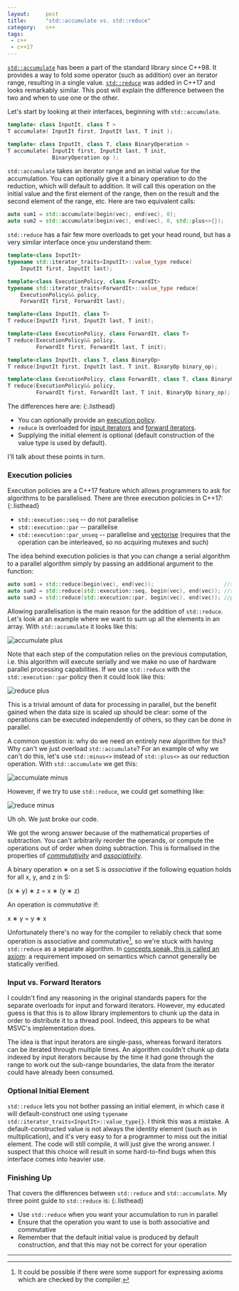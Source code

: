 ```yaml
---
layout:     post
title:      "std::accumulate vs. std::reduce"
category:   c++
tags:
 - c++
 - c++17
---
```


[`std::accumulate`](http://en.cppreference.com/w/cpp/algorithm/accumulate) has been a part of the standard library since C++98. It provides a way to fold some operator (such as addition) over an iterator range, resulting in a single value. [`std::reduce`](http://en.cppreference.com/w/cpp/algorithm/reduce) was added in C++17 and looks remarkably similar. This post will explain the difference between the two and when to use one or the other.

Let's start by looking at their interfaces, beginning with `std::accumulate`.

```cpp
template< class InputIt, class T >
T accumulate( InputIt first, InputIt last, T init );

template< class InputIt, class T, class BinaryOperation >
T accumulate( InputIt first, InputIt last, T init,
              BinaryOperation op );
```

`std::accumulate` takes an iterator range and an initial value for the accumulation. You can optionally give it a binary operation to do the reduction, which will default to addition. It will call this operation on the initial value and the first element of the range, then on the result and the second element of the range, etc. Here are two equivalent calls:

```cpp
auto sum1 = std::accumulate(begin(vec), end(vec), 0);
auto sum2 = std::accumulate(begin(vec), end(vec), 0, std::plus<>{});
```

`std::reduce` has a fair few more overloads to get your head round, but has a very similar interface once you understand them:

```cpp
template<class InputIt>
typename std::iterator_traits<InputIt>::value_type reduce(
    InputIt first, InputIt last);

template<class ExecutionPolicy, class ForwardIt>
typename std::iterator_traits<ForwardIt>::value_type reduce(
    ExecutionPolicy&& policy,
    ForwardIt first, ForwardIt last);

template<class InputIt, class T>
T reduce(InputIt first, InputIt last, T init);

template<class ExecutionPolicy, class ForwardIt, class T>
T reduce(ExecutionPolicy&& policy,
         ForwardIt first, ForwardIt last, T init);

template<class InputIt, class T, class BinaryOp>
T reduce(InputIt first, InputIt last, T init, BinaryOp binary_op);

template<class ExecutionPolicy, class ForwardIt, class T, class BinaryOp>
T reduce(ExecutionPolicy&& policy,
         ForwardIt first, ForwardIt last, T init, BinaryOp binary_op);
```

The differences here are:
{:.listhead}

- You can optionally provide an [execution policy](http://en.cppreference.com/w/cpp/algorithm/execution_policy_tag_t).
- `reduce` is overloaded for [input iterators](http://en.cppreference.com/w/cpp/concept/InputIterator) and [forward iterators](http://en.cppreference.com/w/cpp/concept/ForwardIterator).
- Supplying the initial element is optional (default construction of the value type is used by default).

I'll talk about these points in turn.

### Execution policies

Execution policies are a C++17 feature which allows programmers to ask for algorithms to be parallelised. There are three execution policies in C++17:
{:.listhead}

- `std::execution::seq` -- do not parallelise
- `std::execution::par` -- parallelise
- `std::execution::par_unseq` -- parallelise and [vectorise](https://en.wikipedia.org/wiki/Automatic_vectorization) (requires that the operation can be interleaved, so no acquiring mutexes and such)

The idea behind execution policies is that you can change a serial algorithm to a parallel algorithm simply by passing an additional argument to the function:

```cpp
auto sum1 = std::reduce(begin(vec), end(vec));                      //sequential
auto sum2 = std::reduce(std::execution::seq, begin(vec), end(vec)); //sequential
auto sum3 = std::reduce(std::execution::par, begin(vec), end(vec)); //parallel
```

Allowing parallelisation is the main reason for the addition of `std::reduce`. Let's look at an example where we want to sum up all the elements in an array. With `std::accumulate` it looks like this:

![accumulate plus](/assets/reduce/fig1.png)

Note that each step of the computation relies on the previous computation, i.e. this algorithm will execute serially and we make no use of hardware parallel processing capabilities. If we use `std::reduce` with the `std::execution::par` policy then it could look like this:

![reduce plus](/assets/reduce/fig2.png)

This is a trivial amount of data for processing in parallel, but the benefit gained when the data size is scaled up should be clear: some of the operations can be executed independently of others, so they can be done in parallel.

A common question is: why do we need an entirely new algorithm for this? Why can't we just overload `std::accumulate`? For an example of why we can't do this, let's use `std::minus<>` instead of `std::plus<>` as our reduction operation. With `std::accumulate` we get this:

![accumulate minus](/assets/reduce/fig3.png)

However, if we try to use `std::reduce`, we could get something like:

![reduce minus](/assets/reduce/fig4.png)

Uh oh. We just broke our code.

We got the wrong answer because of the mathematical properties of subtraction. You can't arbitrarily reorder the operands, or compute the operations out of order when doing subtraction. This is formalised in the properties of [_commutativity_](https://en.wikipedia.org/wiki/Commutative_property) and [_associativity_](https://en.wikipedia.org/wiki/Associative_property).

A binary operation &lowast; on a set S is _associative_ if the following equation holds for all x, y, and z in S:

(x &lowast; y) &lowast; z = x &lowast; (y &lowast; z)

An operation is _commutative_ if:

x &lowast; y = y &lowast; x

Unfortunately there's no way for the compiler to reliably check that some operation is associative and commutative[^1], so we're stuck with having `std::reduce` as a separate algorithm. In [concepts speak, this is called an axiom](http://stroustrup.com/sle2011-concepts.pdf): a requirement imposed on semantics which cannot generally be statically verified.

### Input vs. Forward Iterators

I couldn't find any reasoning in the original standards papers for the separate overloads for input and forward iterators. However, my educated guess is that this is to allow library implementors to chunk up the data in order to distribute it to a thread pool. Indeed, this appears to be what MSVC's implementation does.

The idea is that input iterators are single-pass, whereas forward iterators can be iterated through multiple times. An algorithm couldn't chunk up data indexed by input iterators because by the time it had gone through the range to work out the sub-range boundaries, the data from the iterator could have already been consumed.

### Optional Initial Element

`std::reduce` lets you not bother passing an initial element, in which case it will default-construct one using `typename std::iterator_traits<InputIt>::value_type{}`. I think this was a mistake. A default-constructed value is not always the identity element (such as in multiplication), and it's very easy to for a programmer to miss out the initial element. The code will still compile, it will just give the wrong answer. I suspect that this choice will result in some hard-to-find bugs when this interface comes into heavier use.

### Finishing Up

That covers the differences between `std::reduce` and `std::accumulate`. My three point guide to `std::reduce` is:
{:.listhead}

- Use `std::reduce` when you want your accumulation to run in parallel
- Ensure that the operation you want to use is both associative and commutative
- Remember that the default initial value is produced by default construction, and that this may not be correct for your operation


------------------

[^1]: It could be possible if there were some support for expressing axioms which are checked by the compiler.
